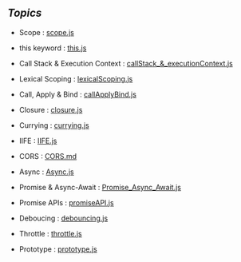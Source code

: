 ## _Topics_
- Scope : [scope.js](./scope.js)
- this keyword : [this.js](./this.js)
- Call Stack & Execution Context : [callStack_&_executionContext.js](./callStack_EC.js)
- Lexical Scoping : [lexicalScoping.js ](./lexicalScoping.js)

- Call, Apply & Bind : [callApplyBind.js](./callApplyBind.js)
- Closure : [closure.js](./closure.js)
- Currying : [currying.js](./currying.js)
- IIFE : [IIFE.js](./IIFE.js)
- CORS : [CORS.md](./CORS.md)

- Async : [Async.js](./asyncJS.md)
- Promise & Async-Await : [Promise_Async_Await.js](./promise_async_await.js)
- Promise APIs : [promiseAPI.js](./promise_API.js)

- Deboucing : [debouncing.js](./debouncing.js)


- Throttle : [throttle.js](./throttle.js)
- Prototype : [prototype.js](./prototype.js)

